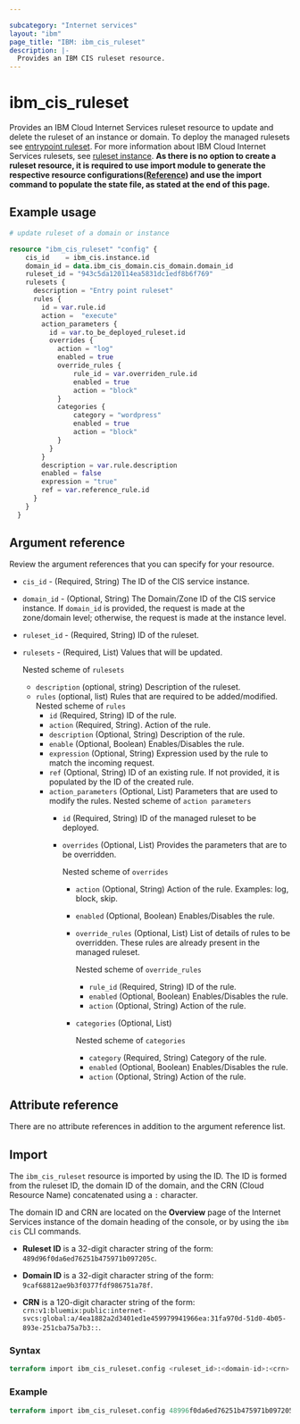```yaml
---

subcategory: "Internet services"
layout: "ibm"
page_title: "IBM: ibm_cis_ruleset"
description: |-
  Provides an IBM CIS ruleset resource.
---
```


# ibm_cis_ruleset

Provides an IBM Cloud Internet Services ruleset resource to update and delete the ruleset of an instance or domain. To deploy the managed rulesets see [entrypoint ruleset](https://registry.terraform.io/providers/IBM-Cloud/ibm/latest/docs/resources/cis_ruleset_entrypoint_version). For more information about IBM Cloud Internet Services rulesets, see [ruleset instance](https://cloud.ibm.com/docs/cis?topic=cis-managed-rules-overview).
**As there is no option to create a ruleset resource, it is required to use import module to generate the respective resource configurations([Reference](https://test.cloud.ibm.com/docs/cis?topic=cis-terraform-generating-configuration)) and use the import command to populate the state file, as stated at the end of this page.**

## Example usage

```terraform
# update ruleset of a domain or instance

resource "ibm_cis_ruleset" "config" {
    cis_id    = ibm_cis.instance.id
    domain_id = data.ibm_cis_domain.cis_domain.domain_id
    ruleset_id = "943c5da120114ea5831dc1edf8b6f769"
    rulesets {
      description = "Entry point ruleset"
      rules {
        id = var.rule.id
        action =  "execute"
        action_parameters {
          id = var.to_be_deployed_ruleset.id
          overrides {
            action = "log"
            enabled = true
            override_rules {
                rule_id = var.overriden_rule.id
                enabled = true
                action = "block"
            }
            categories {
                category = "wordpress"
                enabled = true
                action = "block"
            }
          }
        }
        description = var.rule.description
        enabled = false
        expression = "true"
        ref = var.reference_rule.id
      }
    }
  }

```

## Argument reference

Review the argument references that you can specify for your resource.

- `cis_id` - (Required, String) The ID of the CIS service instance.
- `domain_id` - (Optional, String) The Domain/Zone ID of the CIS service instance. If `domain_id` is provided, the request is made at the zone/domain level; otherwise, the request is made at the instance level.
- `ruleset_id` - (Required, String) ID of the ruleset.
- `rulesets` - (Required, List) Values that will be updated.

  Nested scheme of `rulesets`
  - `description` (optional, string) Description of the ruleset.
  - `rules` (optional, list) Rules that are required to be added/modified.
  Nested scheme of `rules`
    - `id` (Required, String) ID of the rule.
    - `action` (Required, String). Action of the rule.
    - `description` (Optional, String) Description of the rule.
    - `enable` (Optional, Boolean) Enables/Disables the rule.
    - `expression` (Optional, String) Expression used by the rule to match the incoming request.
    - `ref` (Optional, String) ID of an existing rule. If not provided, it is populated by the ID of the created rule.
    - `action_parameters` (Optional, List) Parameters that are used to modify the rules.
    Nested scheme of `action parameters`
      - `id` (Required, String) ID of the managed ruleset to be deployed.
      - `overrides` (Optional, List) Provides the parameters that are to be overridden.

        Nested scheme of `overrides`
        - `action` (Optional, String) Action of the rule. Examples: log, block, skip.
        - `enabled` (Optional, Boolean) Enables/Disables the rule.
        - `override_rules` (Optional, List) List of details of rules to be overridden. These rules are already present in the managed ruleset.

          Nested scheme of `override_rules`
          - `rule_id` (Required, String) ID of the rule.
          - `enabled` (Optional, Boolean) Enables/Disables the rule.
          - `action` (Optional, String) Action of the rule.
        - `categories` (Optional, List)

          Nested scheme of `categories`
          - `category` (Required, String) Category of the rule.
          - `enabled` (Optional, Boolean) Enables/Disables the rule.
          - `action` (Optional, String) Action of the rule.

## Attribute reference

There are no attribute references in addition to the argument reference list.

## Import

The `ibm_cis_ruleset` resource is imported by using the ID. The ID is formed from the ruleset ID, the domain ID of the domain, and the CRN (Cloud Resource Name) concatenated  using a `:` character.

The domain ID and CRN are located on the **Overview** page of the Internet Services instance of the domain heading of the console, or by using the `ibm cis` CLI commands.

- **Ruleset ID** is a 32-digit character string of the form: `489d96f0da6ed76251b475971b097205c`.

- **Domain ID** is a 32-digit character string of the form: `9caf68812ae9b3f0377fdf986751a78f`.

- **CRN** is a 120-digit character string of the form: `crn:v1:bluemix:public:internet-svcs:global:a/4ea1882a2d3401ed1e459979941966ea:31fa970d-51d0-4b05-893e-251cba75a7b3::`.

### Syntax

``` terraform
terraform import ibm_cis_ruleset.config <ruleset_id>:<domain-id>:<crn>
```

### Example

``` terraform
terraform import ibm_cis_ruleset.config 48996f0da6ed76251b475971b097205c:9caf68812ae9b3f0377fdf986751a78f:crn:v1:bluemix:public:internet-svcs:global:a/4ea1882a2d3401ed1e459979941966ea:31fa970d-51d0-4b05-893e-251cba75a7b3::
```
